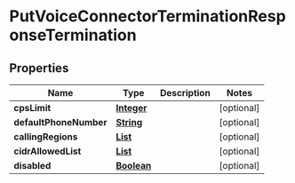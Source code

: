 

# PutVoiceConnectorTerminationResponseTermination


## Properties

| Name | Type | Description | Notes |
|------------ | ------------- | ------------- | -------------|
|**cpsLimit** | [**Integer**](Integer.md) |  |  [optional] |
|**defaultPhoneNumber** | [**String**](String.md) |  |  [optional] |
|**callingRegions** | [**List**](List.md) |  |  [optional] |
|**cidrAllowedList** | [**List**](List.md) |  |  [optional] |
|**disabled** | [**Boolean**](Boolean.md) |  |  [optional] |



